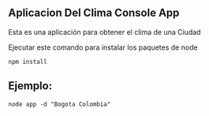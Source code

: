 

## Aplicacion Del Clima Console App

Esta es una aplicación para obtener el clima de una Ciudad

Ejecutar este comando para instalar los paquetes de node

```
npm install
```

## Ejemplo:
```
node app -d "Bogota Colombia"
```